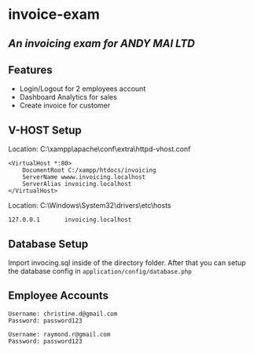 # invoice-exam
## _An invoicing exam for ANDY MAI LTD_



## Features

- Login/Logout for 2 employees account
- Dashboard Analytics for sales
- Create invoice for customer


## V-HOST Setup

Location: C:\xampp\apache\conf\extra\httpd-vhost.conf

```
<VirtualHost *:80>
    DocumentRoot C:/xampp/htdocs/invoicing
    ServerName wwww.invoicing.localhost
    ServerAlias invoicing.localhost
</VirtualHost>
```

Location: C:\Windows\System32\drivers\etc\hosts
```
127.0.0.1		invoicing.localhost
```

## Database Setup
Import invocing.sql inside of the directory folder. After that you can setup the database config in `application/config/database.php`


## Employee Accounts
```
Username: christine.d@gmail.com
Password: password123

Username: raymond.r@gmail.com
Password: password123
```
